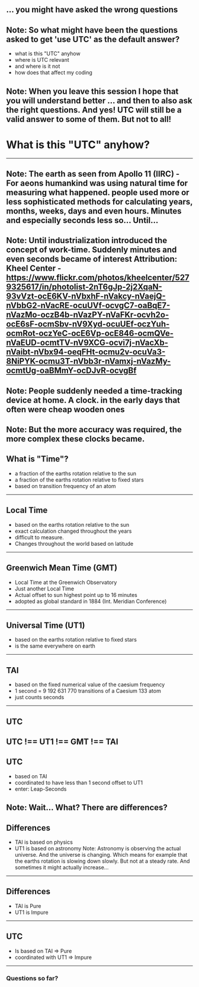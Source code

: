 ## … you might have asked the wrong questions

Note: So what might have been the questions asked to get 'use UTC' as the default answer?
---
* <!-- .element: class="fragment" -->what is this "UTC" anyhow
* <!-- .element: class="fragment" -->where is UTC relevant
* <!-- .element: class="fragment" -->and where is it not
* <!-- .element: class="fragment" -->how does that affect my coding

Note: When you leave this session I hope that you will understand better ... and then to also ask the right questions.
And yes! UTC will still be a valid answer to some of them. But not to all!
---
# What is this "UTC" anyhow?
---
<!-- .slide: data-background-image="deck/resources/earth.jpg" -->
Note: The earth as seen from Apollo 11 (IIRC) - For aeons humankind was using natural time for measuring what happened.
people used more or less sophisticated methods for calculating years, months, weeks, days and even hours. Minutes and especially seconds less so...
Until...
---
<!-- .slide: data-background-image="deck/resources/industrialization.jpg" -->
Note: Until industrialization introduced the concept of work-time. Suddenly minutes and even seconds became of interest
Attribution: Kheel Center - https://www.flickr.com/photos/kheelcenter/5279325617/in/photolist-2nT6gJp-2j2XqaN-93vVzt-ocE6KV-nVbxhF-nVakcy-nVaejQ-nVbbG2-nVacRE-ocuUVf-ocvgC7-oaBqE7-nVazMo-oczB4b-nVazPY-nVaFKr-ocvh2o-ocE6sF-ocmSbv-nV9Xyd-ocuUEf-oczYuh-ocmRot-oczYeC-ocE6Vp-ocE846-ocmQVe-nVaEUD-ocmtTV-nV9XCG-ocvi7j-nVacXb-nVaibt-nVbx94-oeqFHt-ocmu2v-ocuVa3-8NiPYK-ocmu3T-nVbb3r-nVamxj-nVazMy-ocmtUg-oaBMmY-ocDJvR-ocvgBf
---
<!-- .slide: data-background-image="deck/resources/cuckoo-clock.jpg" -->
Note: People suddenly needed a time-tracking device at home. A clock. in the early days that often were cheap wooden ones
---
<!-- .slide: data-background-image="deck/resources/atomic-clock.jpg" -->
Note: But the more accuracy was required, the more complex these clocks became.
---
## What is "Time"?

* <!-- .element: class="fragment" -->a fraction of the earths rotation relative to the sun
* <!-- .element: class="fragment" -->a fraction of the earths rotation relative to fixed stars
* <!-- .element: class="fragment" -->based on transition frequency of an atom
---
## Local Time

* <!-- .element: class="fragment" -->based on the earths rotation relative to the sun
* <!-- .element: class="fragment" -->exact calculation changed throughout the years
* <!-- .element: class="fragment" -->difficult to measure.
* <!-- .element: class="fragment" -->Changes throughout the world based on latitude
---
## Greenwich Mean Time (GMT)

* <!-- .element: class="fragment" -->Local Time at the Greenwich Observatory
* <!-- .element: class="fragment" -->Just another Local Time
* <!-- .element: class="fragment" -->Actual offset to sun highest point up to 16 minutes
* <!-- .element: class="fragment" -->adopted as global standard in 1884 (Int. Meridian Conference)
---
## Universal Time (UT1)

* <!-- .element: class="fragment" -->based on the earths rotation relative to fixed stars
* <!-- .element: class="fragment" -->is the same everywhere on earth
---
## TAI

* <!-- .element: class="fragment" -->based on the fixed numerical value of the caesium frequency
* <!-- .element: class="fragment" -->1 second = 9 192 631 770 transitions of a Caesium 133 atom
* <!-- .element: class="fragment" -->just counts seconds
---
## UTC

UTC !== UT1 !== GMT !== TAI
---
## UTC

* <!-- .element: class="fragment" -->based on TAI
* <!-- .element: class="fragment" -->coordinated to have less than 1 second offset to UT1
* <!-- .element: class="fragment" -->enter: Leap-Seconds
Note: Wait... What? There are differences?
---
## Differences

* TAI is based on physics
* UT1 is based on astronomy
Note: Astronomy is observing the actual universe. And the universe is changing. Which means for example that the earths
rotation is slowing down slowly. But not at a steady rate. And sometimes it might actually increase...
---
## Differences

* TAI is Pure
* UT1 is Impure
---
## UTC

* Is based on TAI => Pure
* coordinated with UT1 => Impure
---
### Questions so far?
